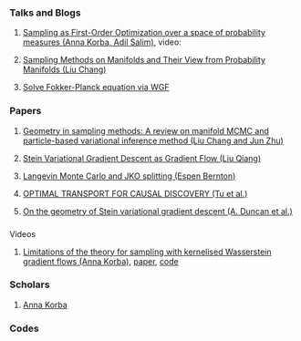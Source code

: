 ### Talks and Blogs

1. [Sampling as First-Order Optimization over a space of probability measures (Anna Korba, Adil Salim)](https://akorba.github.io/resources/Baltimore_July2022_ICMLtutorial.pdf), 
   video:  
  
2. [Sampling Methods on Manifolds and Their View from Probability Manifolds (Liu Chang)](https://changliu00.github.io/static/ManifoldSampling-ChangLiu.pdf)

3. [Solve Fokker-Planck equation via WGF](https://github.com/woodssss/Solve-Fokker-Planck-equation-by-Gradient-flow-in-Wasserstein-metric)


### Papers
1. [Geometry in sampling methods: A review on manifold MCMC and particle-based variational inference method (Liu Chang and Jun Zhu)](https://changliu00.github.io/static/Geometry%20in%20sampling%20methods%20-%20public.pdf)

2. [Stein Variational Gradient Descent as Gradient Flow (Liu Qiang)](https://proceedings.neurips.cc/paper/2017/file/17ed8abedc255908be746d245e50263a-Paper.pdf)

3. [Langevin Monte Carlo and JKO splitting (Espen Bernton)](http://proceedings.mlr.press/v75/bernton18a/bernton18a.pdf)   
   
4. [OPTIMAL TRANSPORT FOR CAUSAL DISCOVERY (Tu et al.)](https://arxiv.org/pdf/2201.09366.pdf)
   
5. [On the geometry of Stein variational gradient descent (A. Duncan et al.)](https://arxiv.org/pdf/1912.00894.pdf)    
   
###
Videos 
1. [Limitations of the theory for sampling with kernelised Wasserstein gradient flows (Anna Korba)](https://www.youtube.com/watch?v=_eMpmwTtWxE), 
   [paper](http://proceedings.mlr.press/v139/korba21a/korba21a.pdf), [code](https://github.com/pierreablin/ksddescent)

### Scholars
1. [Anna Korba](https://akorba.github.io/Talks.html)


### Codes
